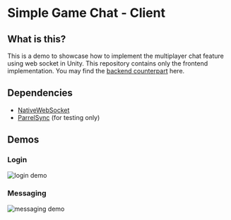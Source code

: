 # Simple Game Chat - Client

## What is this?
This is a demo to showcase how to implement the multiplayer chat feature using web socket in Unity. 
This repository contains only the frontend implementation.
You may find the [backend counterpart](https://github.com/Xelopie/simple-game-chat-server) here.

## Dependencies
- [NativeWebSocket](https://github.com/endel/NativeWebSocket)
- [ParrelSync](https://github.com/VeriorPies/ParrelSync) (for testing only)

## Demos
### Login
![login demo](./demos/login.gif)
### Messaging
![messaging demo](./demos/messaging.gif)